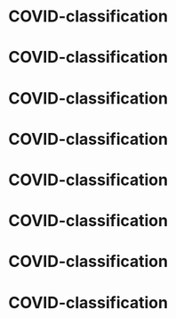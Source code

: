 # COVID-classification
# COVID-classification
# COVID-classification
# COVID-classification
# COVID-classification
# COVID-classification
# COVID-classification
# COVID-classification
